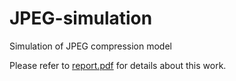 # JPEG-simulation
Simulation of JPEG compression model

Please refer to <a href="https://github.com/srsanghavi/JPEG-simulation/blob/master/report.pdf">report.pdf</a> for details about this work.

